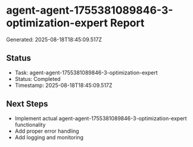 # agent-agent-1755381089846-3-optimization-expert Report

Generated: 2025-08-18T18:45:09.517Z

## Status
- Task: agent-agent-1755381089846-3-optimization-expert
- Status: Completed
- Timestamp: 2025-08-18T18:45:09.517Z

## Next Steps
- Implement actual agent-agent-1755381089846-3-optimization-expert functionality
- Add proper error handling
- Add logging and monitoring
